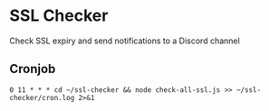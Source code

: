 # SSL Checker
Check SSL expiry and send notifications to a Discord channel

## Cronjob
```
0 11 * * * cd ~/ssl-checker && node check-all-ssl.js >> ~/ssl-checker/cron.log 2>&1
```